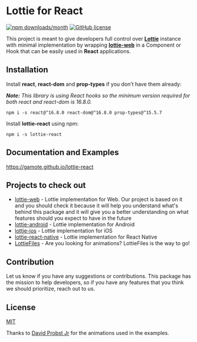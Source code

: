 # Lottie for React

[![npm downloads/month](https://img.shields.io/npm/dm/lottie-react)](https://www.npmjs.com/package/lottie-react) [![GitHub license](https://img.shields.io/badge/license-MIT-blue.svg)](https://github.com/Gamote/lottie-react/blob/master/LICENSE)

This project is meant to give developers full control over **[Lottie](https://airbnb.design/lottie/)** instance with minimal implementation by wrapping **[lottie-web](https://github.com/airbnb/lottie-web)** in a Component or Hook that can be easily used in **React** applications.

## Installation

Install **react**, **react-dom** and **prop-types** if you don’t have them already:

_**Note:** This library is using React hooks so the minimum version required for both react and react-dom is 16.8.0._

```
npm i -s react@^16.8.0 react-dom@^16.8.0 prop-types@^15.5.7
```

Install **lottie-react** using npm:
```
npm i -s lottie-react
```

## Documentation and Examples

https://gamote.github.io/lottie-react

## Projects to check out

- [lottie-web](https://github.com/airbnb/lottie-web) - Lottie implementation for Web. Our project is based on it and you should check it because it will help you understand what's behind this package and it will give you a better understanding on what features should you expect to have in the future
- [lottie-android](https://github.com/airbnb/lottie-android) - Lottie implementation for Android
- [lottie-ios](https://github.com/airbnb/lottie-ios) - Lottie implementation for iOS
- [lottie-react-native](https://github.com/react-native-community/lottie-react-native) - Lottie implementation for React Native
- [LottieFiles](https://lottiefiles.com/) - Are you looking for animations? LottieFiles is the way to go!

## Contribution

Let us know if you have any suggestions or contributions. This package has the mission to help developers, so if you have any features that you think we should prioritize, reach out to us.

## License

[MIT](https://github.com/Gamote/lottie-react/blob/master/LICENSE)

Thanks to [David Probst Jr](https://lottiefiles.com/davidprobstjr) for the animations used in the examples.
